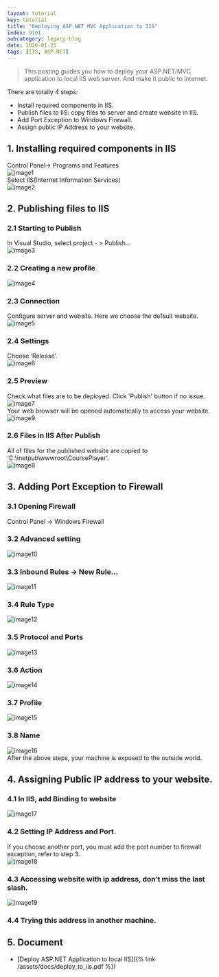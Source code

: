 ```yaml
---
layout: tutorial
key: tutorial
title: "Deploying ASP.NET MVC Application to IIS"
index: 9101
subcategory: legacy-blog
date: 2016-01-25
tags: [IIS, ASP.NET]
---
```


> This posting guides you how to deploy your ASP.NET/MVC application to local IIS web server. And make it public to internet.

There are totally 4 steps:  

* Install required components in IIS.
* Publish files to IIS: copy files to server and create website in IIS.
* Add Port Exception to Windows Firewall.
* Assign public IP Address to your website.

## 1. Installing required components in IIS
Control Panel-> Programs and Features  
![image1](/assets/images/blog/2016-01-25/image1.png)  
Select IIS(Internet Information Services)  
![image2](/assets/images/blog/2016-01-25/image2.png)  

## 2. Publishing files to IIS  
### 2.1 Starting to Publish
In Visual Studio, select project - &gt; Publish…  
![image3](/assets/images/blog/2016-01-25/image3.png)  
### 2.2 Creating a new profile  
![image4](/assets/images/blog/2016-01-25/image4.png)  
### 2.3 Connection
Configure server and website. Here we choose the default website.  
![image5](/assets/images/blog/2016-01-25/image5.png)  
### 2.4 Settings
Choose ‘Release’.  
![image6](/assets/images/blog/2016-01-25/image6.png)  
### 2.5 Preview
Check what files are to be deployed. Click 'Publish' button if no issue.
![image7](/assets/images/blog/2016-01-25/image7.png)  
Your web browser will be opened automatically to access your website.  
![image9](/assets/images/blog/2016-01-25/image9.png)  
### 2.6 Files in IIS After Publish
All of files for the published website are copied to ‘C:\\inetpub\\wwwroot\\CoursePlayer’.  
![image8](/assets/images/blog/2016-01-25/image8.png)  

## 3. Adding Port Exception to Firewall  
### 3.1 Opening Firewall
Control Panel -&gt; Windows Firewall  
### 3.2 Advanced setting
![image10](/assets/images/blog/2016-01-25/image10.png)  
### 3.3 Inbound Rules -&gt; New Rule…
![image11](/assets/images/blog/2016-01-25/image11.png)  
### 3.4 Rule Type  
![image12](/assets/images/blog/2016-01-25/image12.png)  
### 3.5 Protocol and Ports  
![image13](/assets/images/blog/2016-01-25/image13.png)  
### 3.6 Action  
![image14](/assets/images/blog/2016-01-25/image14.png)  
### 3.7 Profile  
![image15](/assets/images/blog/2016-01-25/image15.png)  
### 3.8 Name  
![image16](/assets/images/blog/2016-01-25/image16.png)  
After the above steps, your machine is exposed to the outside world.

## 4. Assigning Public IP address to your website.  
### 4.1 In IIS, add Binding to website  
![image17](/assets/images/blog/2016-01-25/image17.png)  
### 4.2 Setting IP Address and Port.
If you choose another port, you must add the port number to firewall exception, refer to step 3.  
![image18](/assets/images/blog/2016-01-25/image18.png)  
### 4.3 Accessing website with ip address, don’t miss the last slash.  
![image19](/assets/images/blog/2016-01-25/image19.png)  
### 4.4 Trying this address in another machine.  

## 5. Document
* [Deploy ASP.NET Application to local IIS]({% link /assets/docs/deploy_to_iis.pdf %})
